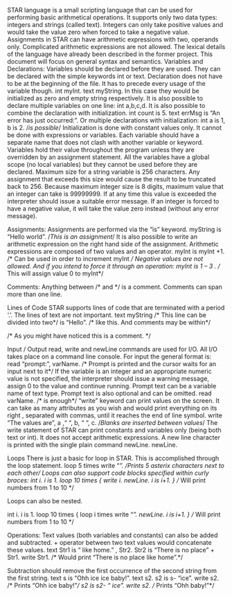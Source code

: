STAR language is a small scripting language that can be used for performing basic arithmetical operations. It supports only two data types: integers and strings (called text). Integers can only take positive values and would take the value zero when forced to take a negative value. Assignments in STAR can have arithmetic expressions with two, operands only. Complicated arithmetic expressions are not allowed.
The lexical details of the language have already been described in the former project. This document will focus on general syntax and semantics.
Variables and Declarations:
Variables should be declared before they are used. They can be declared with the simple keywords int or text. Declaration does not have to be at the beginning of the file. It has to precede every usage of the variable though. 
int myInt.
text myString.
In this case they would be initialized as zero and empty string respectively. It is also possible to declare multiple variables on one line:
int a,b,c,d.
It is also possible to combine the declaration with initialization.
int count is 5.
text errMsg is “An error has just occurred:”.
Or multiple declarations with initialization:
int a is 1, b is 2.    /*is possible*/
Initialization is done with constant values only. It cannot be done with expressions or variables.
Each variable should have a separate name that does not clash with another variable or keyword. Variables hold their value throughout the program unless they are overridden by an assignment statement. All the variables have a global scope (no local variables) but they cannot be used before they are declared.
Maximum size for a string variable is 256 characters. Any assignment that exceeds this size would cause the result to be truncated back to 256.
Because maximum integer size is 8 digits, maximum value that an integer can take is 99999999. If at any time this value is exceeded the interpreter should issue a suitable error message. If an integer is forced to have a negative value, it will take the value zero instead (without any error message).

Assignments:
Assignments are performed via the “is” keyword.
myString is “Hello world”.   /*This is an assignment*/
It is also possible to write an arithmetic expression on the right hand side of the assignment. Arithmetic expressions are composed of two values and an operator.
myInt is myInt +1.  /* Can be used in order to increment myInt */
Negative values are not allowed. And if you intend to force it through an operation:
myInt is 1 – 3 .  /* This will assign value 0 to myInt*/

Comments: Anything between /* and */ is a comment. Comments can span more than one line.

Lines of Code
STAR supports lines of code that are terminated with a period ‘.’. The lines of text are not important.
text myString  /* This line can be divided into two*/
is “Hello”.    /* like this. And comments may be within*/

/* As you might have noticed
   this is a comment. */

Input / Output
read, write and newLine commands are used for I/O.
All I/O takes place on a command line console. For input the general format is:
read “prompt:”, varName.  /* Prompt is printed and the cursor waits for an input next to it*/
If the variable is an integer and an appropriate numeric value is not specified, the interpreter should issue a warning message, assign 0 to the value and continue running. Prompt text can be a variable name of text type. Prompt text is also optional and can be omitted.
read varName.  /* is enough*/
“write” keyword can print values on the screen. It can take as many attributes as you wish and would print everything on its right , separated with commas, until it reaches the end of line symbol.
write “The values are”, a ,“  “,  b, “  “,  c.   /*Blanks are inserted between values*/
The write statement of STAR can print constants and variables only (being both text or int). It does not accept arithmetic expressions.
A new line character is printed with the single plain command newLine.
newLine.

Loops
There is just a basic for loop in STAR. This is accomplished through the loop statement.
loop 5 times write “*”.     /*Prints 5 asterix characters next to each other*/
Loops can also support code blocks specified within curly braces:
int i.
i is 1.
loop 10 times
{ write i.  newLine.
   i is i+1.
}   /* Will print numbers from 1 to 10 */

Loops can also be nested.

int i.
i is 1.
loop 10 times
{  loop i times write “*”.
   newLine.
   i is i+1.
}   /* Will print numbers from 1 to 10 */


Operations:
Text values (both variables and constants) can also be added and subtracted. +  operator between two text values would concatenate these values. 
text Str1 is “ like home.” , Str2.
Str2 is “There is no place” + Str1.
write Str1.  /* Would print “There is no place like home”.*/

Subtraction should remove the first occurrence of the second string from the first string.
text s is “Ohh ice ice baby!”.
text s2.
s2 is s- “ice”.
write s2.  /* Prints “Ohh  ice baby!”*/
s2 is s2- “ ice”.
write s2.  /* Prints “Ohh  baby!”*/
